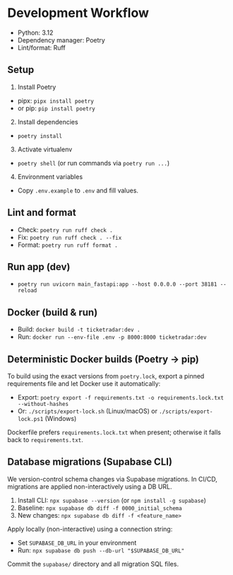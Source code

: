 # Development Workflow

- Python: 3.12
- Dependency manager: Poetry
- Lint/format: Ruff

## Setup

1) Install Poetry

- pipx: `pipx install poetry`
- or pip: `pip install poetry`

2) Install dependencies

- `poetry install`

3) Activate virtualenv

- `poetry shell` (or run commands via `poetry run ...`)

4) Environment variables

- Copy `.env.example` to `.env` and fill values.

## Lint and format

- Check: `poetry run ruff check .`
- Fix: `poetry run ruff check . --fix`
- Format: `poetry run ruff format .`

## Run app (dev)

- `poetry run uvicorn main_fastapi:app --host 0.0.0.0 --port 38181 --reload`

## Docker (build & run)

- Build: `docker build -t ticketradar:dev .`
- Run: `docker run --env-file .env -p 8000:8000 ticketradar:dev`

## Deterministic Docker builds (Poetry -> pip)

To build using the exact versions from `poetry.lock`, export a pinned requirements file and let Docker use it automatically:

- Export: `poetry export -f requirements.txt -o requirements.lock.txt --without-hashes`
- Or: `./scripts/export-lock.sh` (Linux/macOS) or `./scripts/export-lock.ps1` (Windows)

Dockerfile prefers `requirements.lock.txt` when present; otherwise it falls back to `requirements.txt`.

## Database migrations (Supabase CLI)

We version-control schema changes via Supabase migrations. In CI/CD, migrations are applied non-interactively using a DB URL.

1) Install CLI: `npx supabase --version` (or `npm install -g supabase`)
2) Baseline: `npx supabase db diff -f 0000_initial_schema`
3) New changes: `npx supabase db diff -f <feature_name>`

Apply locally (non-interactive) using a connection string:

- Set `SUPABASE_DB_URL` in your environment
- Run: `npx supabase db push --db-url "$SUPABASE_DB_URL"`

Commit the `supabase/` directory and all migration SQL files.
